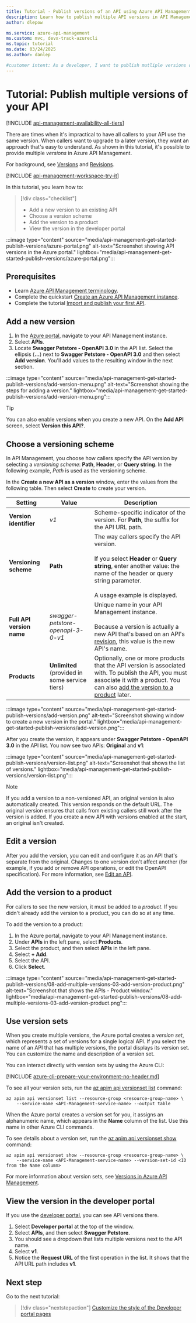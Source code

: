 ```yaml
---
title: Tutorial - Publish versions of an API using Azure API Management 
description: Learn how to publish multiple API versions in API Management.
author: dlepow

ms.service: azure-api-management
ms.custom: mvc, devx-track-azurecli
ms.topic: tutorial
ms.date: 03/24/2025
ms.author: danlep

#customer intent: As a developer, I want to publish mutliple versions of an API so that all callers to the API don't need to use the same version.
---
```


# Tutorial: Publish multiple versions of your API

[!INCLUDE [api-management-availability-all-tiers](../../includes/api-management-availability-all-tiers.md)]

There are times when it's impractical to have all callers to your API use the same version. When callers want to upgrade to a later version, they want an approach that's easy to understand. As shown in this tutorial, it's possible to provide multiple *versions* in Azure API Management. 

For background, see [Versions](api-management-versions.md) and [Revisions](api-management-revisions.md).

[!INCLUDE [api-management-workspace-try-it](../../includes/api-management-workspace-try-it.md)]

In this tutorial, you learn how to:

> [!div class="checklist"]
> * Add a new version to an existing API
> * Choose a version scheme
> * Add the version to a product
> * View the version in the developer portal

:::image type="content" source="media/api-management-get-started-publish-versions/azure-portal.png" alt-text="Screenshot showing API versions in the Azure portal." lightbox="media/api-management-get-started-publish-versions/azure-portal.png":::

## Prerequisites

+ Learn  [Azure API Management terminology](api-management-terminology.md).
+ Complete the quickstart [Create an Azure API Management instance](get-started-create-service-instance.md).
+ Complete the tutorial [Import and publish your first API](import-and-publish.md).

## Add a new version

1. In the [Azure portal](https://portal.azure.com), navigate to your API Management instance.
1. Select **APIs**.
1. Locate **Swagger Petstore - OpenAPI 3.0** in the API list. Select the ellipsis (**...**) next to **Swagger Petstore - OpenAPI 3.0** and then select **Add version**. You'll add values to the resulting window in the next section.

:::image type="content" source="media/api-management-get-started-publish-versions/add-version-menu.png" alt-text="Screenshot showing the steps for adding a version." lightbox="media/api-management-get-started-publish-versions/add-version-menu.png":::

> [!TIP]
> You can also enable versions when you create a new API. On the **Add API** screen, select **Version this API?**.

## Choose a versioning scheme

In API Management, you choose how callers specify the API version by selecting a *versioning scheme*: **Path**, **Header**, or **Query string**. In the following example, *Path* is used as the versioning scheme.

In the **Create a new API as a version** window, enter the values from the following table. Then select **Create** to create your version.

|Setting   |Value  |Description  |
|---------|---------|---------|
|**Version identifier**     |  *v1*       |  Scheme-specific indicator of the version. For **Path**, the suffix for the API URL path.  |
|**Versioning scheme**     |  **Path**       |  The way callers specify the API version.<br/><br/> If you select **Header** or **Query string**, enter another value: the name of the header or query string parameter.<br/><br/> A usage example is displayed.            |
|**Full API version name**     |  *swagger-petstore-openapi-3-0-v1*       |  Unique name in your API Management instance.<br/><br/>Because a version is actually a new API that's based on an API's [revision](api-management-get-started-revise-api.md), this value is the new API's name.   |
|**Products**     |  **Unlimited** (provided in some service tiers)     |  Optionally, one or more products that the API version is associated with. To publish the API, you must associate it with a product. You can also [add the version to a product](#add-the-version-to-a-product) later.      |

:::image type="content" source="media/api-management-get-started-publish-versions/add-version.png" alt-text="Screenshot showing window to create a new version in the portal." lightbox="media/api-management-get-started-publish-versions/add-version.png":::

After you create the version, it appears under **Swagger Petstore - OpenAPI 3.0** in the API list. You now see two APIs: **Original** and **v1**:

:::image type="content" source="media/api-management-get-started-publish-versions/version-list.png" alt-text="Screenshot that shows the list of versions." lightbox="media/api-management-get-started-publish-versions/version-list.png":::

> [!Note]
> If you add a version to a non-versioned API, an original version is also automatically created. This version responds on the default URL. The original version ensures that calls from existing callers still work after the version is added. If you create a new API with versions enabled at the start, an original isn't created.

## Edit a version

After you add the version, you can edit and configure it as an API that's separate from the original. Changes to one version don't affect another (for example, if you add or remove API operations, or edit the OpenAPI specification). For more information, see [Edit an API](edit-api.md).

## Add the version to a product

For callers to see the new version, it must be added to a *product*. If you didn't already add the version to a product, you can do so at any time.

To add the version to a product:

1. In the Azure portal, navigate to your API Management instance.
1. Under **APIs** in the left pane, select **Products**. 
1. Select the product, and then select **APIs** in the left pane. 
1. Select **+ Add**. 
1. Select the API.
1. Click **Select**. 

:::image type="content" source="media/api-management-get-started-publish-versions/08-add-multiple-versions-03-add-version-product.png" alt-text="Screenshot that shows the APIs - Product window." lightbox="media/api-management-get-started-publish-versions/08-add-multiple-versions-03-add-version-product.png":::

## Use version sets

When you create multiple versions, the Azure portal creates a *version set*, which represents a set of versions for a single logical API. If you select the name of an API that has multiple versions, the portal displays its version set. You can customize the name and description of a version set.

You can interact directly with version sets by using the Azure CLI:

[!INCLUDE [azure-cli-prepare-your-environment-no-header.md](~/reusable-content/azure-cli/azure-cli-prepare-your-environment-no-header.md)]

To see all your version sets, run the [az apim api versionset list](/cli/azure/apim/api/versionset#az-apim-api-versionset-list) command:

```azurecli
az apim api versionset list --resource-group <resource-group-name> \
    --service-name <API-Management-service-name> --output table
```

When the Azure portal creates a version set for you, it assigns an alphanumeric name, which appears in the **Name** column of the list. Use this name in other Azure CLI commands.

To see details about a version set, run the [az apim api versionset show](/cli/azure/apim/api/versionset#az-apim-api-versionset-show) command:

```azurecli
az apim api versionset show --resource-group <resource-group-name> \
    --service-name <API-Management-service-name> --version-set-id <ID from the Name column>
```

For more information about version sets, see [Versions in Azure API Management](api-management-versions.md#how-versions-are-represented).

## View the version in the developer portal

If you use the [developer portal](api-management-howto-developer-portal-customize.md), you can see API versions there.

1. Select **Developer portal** at the top of the window.
1. Select **APIs**, and then select **Swagger Petstore**.
1. You should see a dropdown that lists multiple versions next to the API name.
1. Select **v1**.
1. Notice the **Request URL** of the first operation in the list. It shows that the API URL path includes **v1**.

## Next step

Go to the next tutorial:

> [!div class="nextstepaction"]
> [Customize the style of the Developer portal pages](api-management-howto-developer-portal-customize.md)
